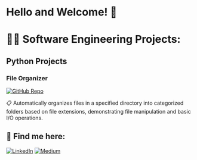 <h1>Hello and Welcome! 👋</h1>

<h1>👨‍💻 Software Engineering Projects:</h1>

<h2>Python Projects</h2>

<h3>File Organizer</h3>

[![GitHub Repo](https://img.shields.io/badge/GitHub_Repo-blue?style=for-the-badge&logo=github)](https://github.com/HakubaCode/file-organizer)

📋 Automatically organizes files in a specified directory into categorized folders based on file extensions, demonstrating file manipulation and basic I/O operations.

<h2> 🤝 Find me here:</h2>

[![LinkedIn](https://img.shields.io/badge/LinkedIn-0a66c2?style=for-the-badge&logo=linkedin&logoColor=white)](https://linkedin.com/in/seandesilva)
[![Medium](https://img.shields.io/badge/Medium-000000?style=for-the-badge&logo=medium&logoColor=white)](https://medium.com/@hakuba)
